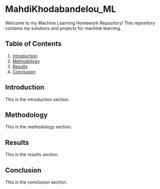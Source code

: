# MahdiKhodabandelou_ML
Welcome to my Machine Learning Homework Repository! This repository contains my solutions and projects for machine learning.

## Table of Contents

1. [Introduction](#introduction)
2. [Methodology](#methodology)
3. [Results](#results)
4. [Conclusion](#conclusion)

## Introduction

This is the introduction section.

## Methodology

This is the methodology section.

## Results

This is the results section.

## Conclusion

This is the conclusion section.
